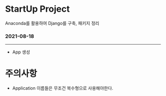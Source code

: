 # StartUp Project
Anaconda를 활용하여 Django를 구축, 패키지 정리



### 2021-08-18

---
* App 생성










# 주의사항

* Application 이름들은 무조건 복수형으로 사용해야한다.
